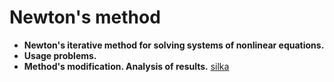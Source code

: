 # Newton's method
* **Newton's iterative method for solving systems of nonlinear equations.**
* **Usage problems.**
* **Method's modification. Analysis of results.**
[silka](tinkoffbank://Main/MvnoFeaturesApplication?programId=Telecom&tid=ejenchik228krut&metka=test&metochka=tester)

